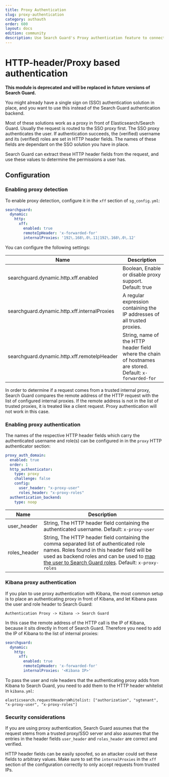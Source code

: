 ```yaml
---
title: Proxy Authentication
slug: proxy-authentication
category: authauth
order: 600
layout: docs
edition: community
description: Use Search Guard's Proxy authentication feature to connect Elasticsearch to any third-party identity provider.
---
```

<!---
Copryight 2017 floragunn GmbH
-->

# HTTP-header/Proxy based authentication

**This module is deprecated and will be replaced in future versions of Search Guard.**

You might already have a single sign on (SSO) authentication solution in place, and you want to use this instead of the Search Guard authentication backend.

Most of these solutions work as a proxy in front of Elasticsearch/Search Guard. Usually the request is routed to the SSO proxy first. The SSO proxy authenticates the user. If authentication succeeds, the (verified) username and its (verified) roles are set in HTTP header fields. The names of these fields are dependant on the SSO solution you have in place.

Search Guard can extract these HTTP header fields from the request, and use these values to determine the permissions a user has.

## Configuration

### Enabling proxy detection

To enable proxy detection, configure it in the `xff` section of `sg_config.yml`:

```yaml
searchguard:
  dynamic:
    http:
      xff:
        enabled: true
        remoteIpHeader: 'x-forwarded-for'
        internalProxies: '192\.168\.0\.11|192\.168\.0\.12'
```

You can configure the following settings:

| Name | Description |
|---|---|
| searchguard.dynamic.http.xff.enabled | Boolean, Enable or disable proxy support. Default: true |
| searchguard.dynamic.http.xff.internalProxies | A regular expression containing the IP addresses of all trusted proxies. |
| searchguard.dynamic.http.xff.remoteIpHeader | String, name of the HTTP header field where the chain of hostnames are stored. Default: `x-forwarded-for` |

In order to determine if a request comes from a trusted internal proxy, Search Guard compares the remote address of the HTTP request with the list of configured internal proxies.  If the remote address is not in the list of trusted proxies, it is treated like a client request. Proxy authentication will not work in this case.  

### Enabling proxy authentication

The names of the respective HTTP header fields which carry the authenticated username and role(s) can be configured in in the `proxy` HTTP authenticator section:

```yaml
proxy_auth_domain:
  enabled: true
  order: 1
  http_authenticator:
    type: proxy
    challenge: false
    config:
      user_header: "x-proxy-user"
      roles_header: "x-proxy-roles"
  authentication_backend:
    type: noop
```

| Name | Description |
|---|---|
| user_header | String, The HTTP header field containing the authenticated username. Default: `x-proxy-user` |
| roles_header | String, The HTTP header field containing the comma separated list of authenticated role names. Roles found in this header field will be used as backend roles and can be used to [map the user to Search Guard roles](configuration_roles_mapping.md). Default: `x-proxy-roles` |

### Kibana proxy authentication

If you plan to use proxy authentication with Kibana, the most common setup is to place an authenticating proxy in front of Kibana, and let Kibana pass the user and role header to Search Guard:

```
Authentication Proxy -> Kibana -> Search Guard
```

In this case the remote address of the HTTP call is the IP of Kibana, because it sits directly in front of Search Guard. Therefore you need to add the IP of Kibana to the list of internal proxies:

```yaml
searchguard:
  dynamic:
    http:
      xff:
        enabled: true
        remoteIpHeader: 'x-forwarded-for'
        internalProxies: '<Kibana IP>'
```

To pass the user and role headers that the authenticating proxy adds from Kibana to Search Guard, you need to add them to the HTTP header whitelist in `kibana.yml`:

```
elasticsearch.requestHeadersWhitelist: ["authorization", "sgtenant", "x-proxy-user", "x-proxy-roles"]

```

### Security considerations

If you are using proxy authentication, Search Guard assumes that the request stems from a trusted proxy/SSO server and also assumes that the entries in the header fields `user_header` and `roles_header` are correct and verified.

HTTP header fields can be easily spoofed, so an attacker could set these fields to arbitrary values. Make sure to set the `internalProxies` in the `xff` section of the configuration correctly to only accept requests from trusted IPs.